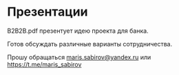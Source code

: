 # Презентации

B2B2B.pdf презентует идею проекта для банка.

Готов обсуждать различные варианты сотрудничества.

Прошу обращаться maris.sabirov@yandex.ru или https://t.me/maris_sabirov
